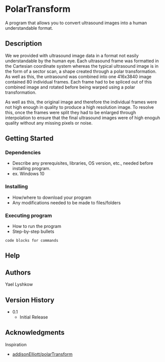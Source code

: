 # PolarTransform

A program that allows you to convert ultrasound images into a human understandable format.

## Description

We we provided with ultrasound image data in a format not easily understandable by the human eye. Each ultrasound frame was formatted in the Cartesian coordinate system whereas the typical ultrasound image is in the form of a sector scan, a shape created through a polar transformation. As well as this, the untrasound was combined into one 416x3840 image contained 80 individual frames. Each frame had to be spliced out of this combined image and rotated before being warped using a polar transformation. 

As well as this, the original image and therefore the individual frames were not high enough in quality to produce a high resolution image. To resolve this, once the frames were split they had to be enlarged through interpolation to ensure that the final ultrasound images were of high enoguh quality without any missing pixels or noise. 
## Getting Started

### Dependencies

* Describe any prerequisites, libraries, OS version, etc., needed before installing program.
* ex. Windows 10

### Installing

* How/where to download your program
* Any modifications needed to be made to files/folders

### Executing program

* How to run the program
* Step-by-step bullets
```
code blocks for commands
```

## Help

## Authors

Yael Lyshkow

## Version History

* 0.1
    * Initial Release

## Acknowledgments

Inspiration
* [addisonElliott/polarTransform](https://github.com/addisonElliott/polarTransform/tree/master/polarTransform)
